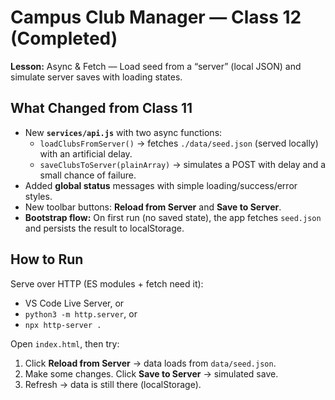 # Campus Club Manager — Class 12 (Completed)
**Lesson:** Async & Fetch — Load seed from a “server” (local JSON) and simulate server saves with loading states.

## What Changed from Class 11
- New **`services/api.js`** with two async functions:
  - `loadClubsFromServer()` → fetches `./data/seed.json` (served locally) with an artificial delay.
  - `saveClubsToServer(plainArray)` → simulates a POST with delay and a small chance of failure.
- Added **global status** messages with simple loading/success/error styles.
- New toolbar buttons: **Reload from Server** and **Save to Server**.
- **Bootstrap flow:** On first run (no saved state), the app fetches `seed.json` and persists the result to localStorage.

## How to Run
Serve over HTTP (ES modules + fetch need it):
- VS Code Live Server, or
- `python3 -m http.server`, or
- `npx http-server .`

Open `index.html`, then try:
1) Click **Reload from Server** → data loads from `data/seed.json`.  
2) Make some changes. Click **Save to Server** → simulated save.  
3) Refresh → data is still there (localStorage).
